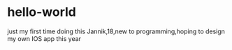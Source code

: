 # hello-world
just my first time doing this
Jannik,18,new to programming,hoping to design my own IOS app this year

